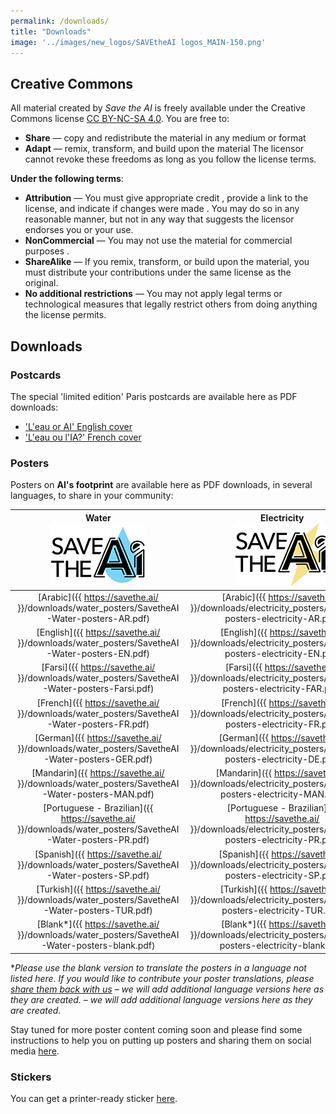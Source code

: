 ```yaml
---
permalink: /downloads/
title: "Downloads"
image: '../images/new_logos/SAVEtheAI logos_MAIN-150.png'
---
```


## Creative Commons 

All material created by _Save the AI_ is freely available under the Creative Commons license [CC BY-NC-SA 4.0](https://creativecommons.org/licenses/by-nc-sa/4.0/).
You are free to:
- **Share** — copy and redistribute the material in any medium or format
- **Adapt** — remix, transform, and build upon the material
The licensor cannot revoke these freedoms as long as you follow the license terms.

**Under the following terms**:

- **Attribution** — You must give appropriate credit , provide a link to the license, and indicate if changes were made . You may do so in any reasonable manner, but not in any way that suggests the licensor endorses you or your use.
- **NonCommercial** — You may not use the material for commercial purposes .
- **ShareAlike** — If you remix, transform, or build upon the material, you must distribute your contributions under the same license as the original.
- **No additional restrictions** — You may not apply legal terms or technological measures that legally restrict others from doing anything the license permits.

## Downloads

### <a id="postcards"/>Postcards
The special 'limited edition' Paris postcards are available here as PDF downloads:
- ['L'eau or AI' English cover](https://github.com/user-attachments/files/18727189/SavetheAI-postcard-v1.5b.pdf)
- ['L'eau ou l'IA?' French cover](https://github.com/user-attachments/files/18727201/SavetheAI-postcard-v1.5a.pdf)


### <a id="posters"/>Posters
Posters on **AI's footprint** are available here as PDF downloads, in several languages, to share in your community:

| **Water**<br><img id="water" src="/images/new_logos/SAVEtheAI logos_WATER-150.png" alt="water"> | **Electricity**<br><img id="electricity" src="/images/new_logos/SAVEtheAI logos_ELECTRICITY-150.png" alt="electricity"> | **Air**<br><img id="air" src="/images/new_logos/SAVEtheAI logos_AIR-150.png" alt="air"> | **Jobs**<br><img id="jobs" src="/images/new_logos/SAVEtheAI logos_JOBS-150.png" alt="jobs"> | **Coal**<br><img id="coal" src="/images/new_logos/SAVEtheAI logos_COAL-150.png" alt="coal">
| :---: | :---: | :---: | :---: | :---: |
| [Arabic]({{ https://savethe.ai/ }}/downloads/water_posters/SavetheAI-Water-posters-AR.pdf) | [Arabic]({{ https://savethe.ai/ }}/downloads/electricity_posters/SavetheAI-posters-electricity-AR.pdf) | [Arabic]({{ https://savethe.ai/ }}/downloads/air_posters/SavetheAI-posters-air-AR.pdf) | Coming Soon | Coming Soon
| [English]({{ https://savethe.ai/ }}/downloads/water_posters/SavetheAI-Water-posters-EN.pdf) | [English]({{ https://savethe.ai/ }}/downloads/electricity_posters/SavetheAI-posters-electricity-EN.pdf) | [English]({{ https://savethe.ai/ }}/downloads/air_posters/SavetheAI-posters-air-EN.pdf) | [English]({{ https://savethe.ai/ }}/downloads/jobs_posters/SavetheAI-posters-jobs-EN.pdf) | [English]({{ https://savethe.ai/ }}/downloads/coal_posters/SavetheAI-posters-Coal-EN.pdf)
| [Farsi]({{ https://savethe.ai/ }}/downloads/water_posters/SavetheAI-Water-posters-Farsi.pdf) | [Farsi]({{ https://savethe.ai/ }}/downloads/electricity_posters/SavetheAI-posters-electricity-FAR.pdf) | [Farsi]({{ https://savethe.ai/ }}/downloads/air_posters/SavetheAI-posters-air-FAR.pdf) | Coming Soon | Coming Soon
| [French]({{ https://savethe.ai/ }}/downloads/water_posters/SavetheAI-Water-posters-FR.pdf) | [French]({{ https://savethe.ai/ }}/downloads/electricity_posters/SavetheAI-posters-electricity-FR.pdf) | [French]({{ https://savethe.ai/ }}/downloads/air_posters/SavetheAI-posters-air-FR2.pdf) | [French]({{ https://savethe.ai/ }}/downloads/jobs_posters/SavetheAI-posters-jobs-FR.pdf) | [French]({{ https://savethe.ai/ }}/downloads/coal_posters/SavetheAI-posters-Coal-FR.pdf)
| [German]({{ https://savethe.ai/ }}/downloads/water_posters/SavetheAI-Water-posters-GER.pdf) | [German]({{ https://savethe.ai/ }}/downloads/electricity_posters/SavetheAI-posters-electricity-DE.pdf)| [German]({{ https://savethe.ai/ }}/downloads/air_posters/SavetheAI-posters-air-GER.pdf) | [German]({{ https://savethe.ai/ }}/downloads/jobs_posters/SavetheAI-posters-jobs-DE.pdf) | [German]({{ https://savethe.ai/ }}/downloads/coal_posters/SavetheAI-posters-Coal-DE.pdf)
| [Mandarin]({{ https://savethe.ai/ }}/downloads/water_posters/SavetheAI-Water-posters-MAN.pdf) | [Mandarin]({{ https://savethe.ai/ }}/downloads/electricity_posters/SavetheAI-posters-electricity-MAN.pdf)| [Mandarin]({{ https://savethe.ai/ }}/downloads/air_posters/SavetheAI-posters-air-MAN.pdf) | [Mandarin]({{ https://savethe.ai/ }}/downloads/jobs_posters/SavetheAI-posters-jobs-MAN.pdf) | [Mandarin]({{ https://savethe.ai/ }}/downloads/coal_posters/SavetheAI-posters-Coal-MAN.pdf)
| [Portuguese - Brazilian]({{ https://savethe.ai/ }}/downloads/water_posters/SavetheAI-Water-posters-PR.pdf) | [Portuguese - Brazilian]({{ https://savethe.ai/ }}/downloads/electricity_posters/SavetheAI-posters-electricity-PR.pdf) | Coming Soon | [Portuguese - Brazilian]({{ https://savethe.ai/ }}/downloads/jobs_posters/SavetheAI-posters-jobs-PR.pdf) | Coming Soon
| [Spanish]({{ https://savethe.ai/ }}/downloads/water_posters/SavetheAI-Water-posters-SP.pdf) | [Spanish]({{ https://savethe.ai/ }}/downloads/electricity_posters/SavetheAI-posters-electricity-SP.pdf)| [Spanish]({{ https://savethe.ai/ }}/downloads/air_posters/SavetheAI-posters-air-SP.pdf) | [Spanish]({{ https://savethe.ai/ }}/downloads/jobs_posters/SavetheAI-posters-jobs-SP.pdf) | Coming Soon
| [Turkish]({{ https://savethe.ai/ }}/downloads/water_posters/SavetheAI-Water-posters-TUR.pdf) | [Turkish]({{ https://savethe.ai/ }}/downloads/electricity_posters/SavetheAI-posters-electricity-TUR.pdf)| [Turkish]({{ https://savethe.ai/ }}/downloads/air_posters/SavetheAI-posters-air-TUR.pdf) | Coming Soon | Coming Soon
| [Blank\*]({{ https://savethe.ai/ }}/downloads/water_posters/SavetheAI-Water-posters-blank.pdf) | [Blank\*]({{ https://savethe.ai/ }}/downloads/electricity_posters/SavetheAI-posters-electricity-blank.pdf) | [Blank\*]({{ https://savethe.ai/ }}/downloads/air_posters/SavetheAI-posters-air-blank.pdf) | [Blank\*]({{ https://savethe.ai/ }}/downloads/jobs_posters/SavetheAI-posters-jobs-blank.pdf) | [Blank\*]({{ https://savethe.ai/ }}/downloads/coal_posters/SavetheAI-posters-Coal-blank.pdf)

\**Please use the blank version to translate the posters in a language not listed here. If you would like to contribute your poster translations, please [share them back with us](https://savethe.ai/join-us/) – we will add additional language versions 
here as they are created. – we will add additional language versions here as they are created.*

Stay tuned for more poster content coming soon and please find some instructions to help you on putting up posters and sharing them on social media [here](https://savethe.ai/join-us/). 

### <a id="stickers"/>Stickers
You can get a printer-ready sticker [here](/downloads/savetheAI-sticker.png).
